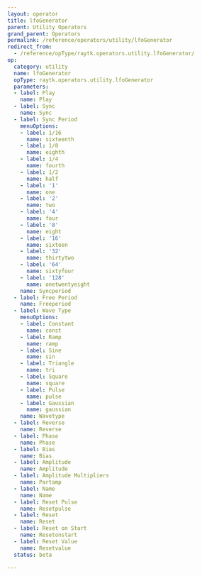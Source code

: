 ```yaml
---
layout: operator
title: lfoGenerator
parent: Utility Operators
grand_parent: Operators
permalink: /reference/operators/utility/lfoGenerator
redirect_from:
  - /reference/opType/raytk.operators.utility.lfoGenerator/
op:
  category: utility
  name: lfoGenerator
  opType: raytk.operators.utility.lfoGenerator
  parameters:
  - label: Play
    name: Play
  - label: Sync
    name: Sync
  - label: Sync Period
    menuOptions:
    - label: 1/16
      name: sixteenth
    - label: 1/8
      name: eighth
    - label: 1/4
      name: fourth
    - label: 1/2
      name: half
    - label: '1'
      name: one
    - label: '2'
      name: two
    - label: '4'
      name: four
    - label: '8'
      name: eight
    - label: '16'
      name: sixteen
    - label: '32'
      name: thirtytwo
    - label: '64'
      name: sixtyfour
    - label: '128'
      name: onetwentyeight
    name: Syncperiod
  - label: Free Period
    name: Freeperiod
  - label: Wave Type
    menuOptions:
    - label: Constant
      name: const
    - label: Ramp
      name: ramp
    - label: Sine
      name: sin
    - label: Triangle
      name: tri
    - label: Square
      name: square
    - label: Pulse
      name: pulse
    - label: Gaussian
      name: gaussian
    name: Wavetype
  - label: Reverse
    name: Reverse
  - label: Phase
    name: Phase
  - label: Bias
    name: Bias
  - label: Amplitude
    name: Amplitude
  - label: Amplitude Multipliers
    name: Partamp
  - label: Name
    name: Name
  - label: Reset Pulse
    name: Resetpulse
  - label: Reset
    name: Reset
  - label: Reset on Start
    name: Resetonstart
  - label: Reset Value
    name: Resetvalue
  status: beta

---
```

